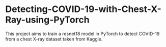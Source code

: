 # Detecting-COVID-19-with-Chest-X-Ray-using-PyTorch

This project aims to train a resnet18 model in PyTorch to detect COVID-19 from a chest X-ray dataset taken from Kaggle.
